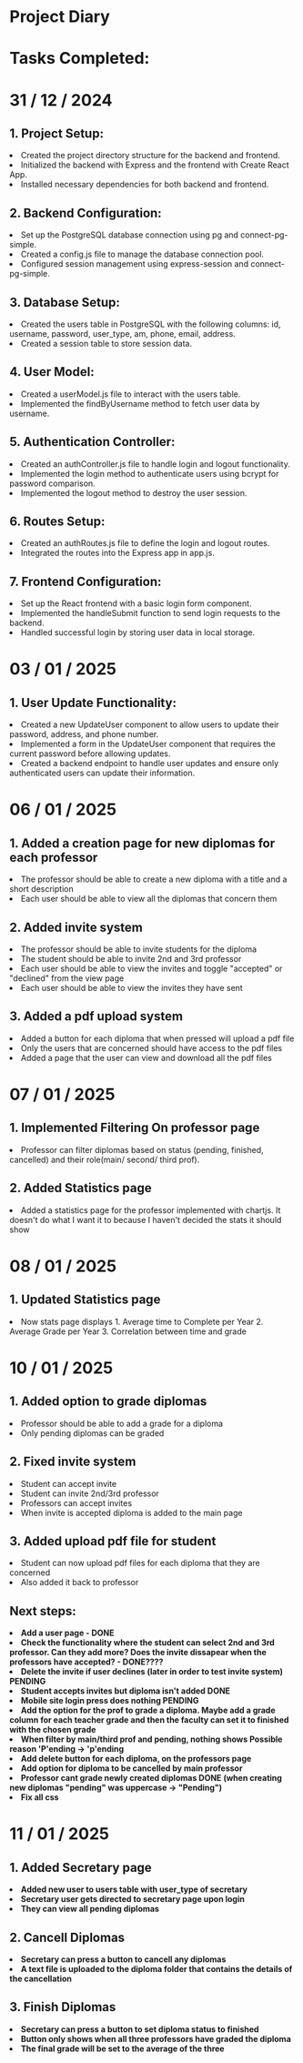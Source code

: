 # Project Diary 
# Tasks Completed:

# 31 / 12 / 2024
## 1. Project Setup:

<li> Created the project directory structure for the backend and frontend.
<li>Initialized the backend with Express and the frontend with Create React App.
<li>Installed necessary dependencies for both backend and frontend.

## 2. Backend Configuration:

<li> Set up the PostgreSQL database connection using pg and connect-pg-simple.
<li>Created a config.js file to manage the database connection pool.
<li>Configured session management using express-session and connect-pg-simple.

## 3. Database Setup:

<li>Created the users table in PostgreSQL with the following columns:
id, username, password, user_type, am, phone, email, address.
<li>Created a session table to store session data.

## 4. User Model:

<li>Created a userModel.js file to interact with the users table.
<li>Implemented the findByUsername method to fetch user data by username.

## 5. Authentication Controller:

<li>Created an authController.js file to handle login and logout functionality.
<li>Implemented the login method to authenticate users using bcrypt for password comparison.
<li>Implemented the logout method to destroy the user session.

##  6. Routes Setup:

<li>Created an authRoutes.js file to define the login and logout routes.
<li>Integrated the routes into the Express app in app.js.

## 7. Frontend Configuration:

<li>Set up the React frontend with a basic login form component.
<li>Implemented the handleSubmit function to send login requests to the backend.
<li>Handled successful login by storing user data in local storage.


# 03 / 01 / 2025


##  1. User Update Functionality:

<li>Created a new UpdateUser component to allow users to update their password, address, and phone number.
<li>Implemented a form in the UpdateUser component that requires the current password before allowing updates.
<li>Created a backend endpoint to handle user updates and ensure only authenticated users can update their information.



# 06 / 01 / 2025

## 1. Added a creation page for new diplomas for each professor 

<li>The professor should be able to create a new diploma with a title and a short description
<li>Each user should be able to view all the diplomas that concern them

## 2. Added invite system 

<li>The professor should be able to invite students for the diploma 
<li>The student should be able to invite 2nd and 3rd professor 
<li>Each user should be able to view the invites and toggle "accepted" or "declined" from the view page 
<li>Each user should be able to view the invites they have sent

## 3. Added a pdf upload system

<li>Added a button for each diploma that when pressed will upload a pdf file
<li>Only the users that are concerned should have access to the pdf files
<li>Added a page that the user can view and download all the pdf files 



# 07 / 01 / 2025

## 1. Implemented Filtering On professor page 

<li> Professor can filter diplomas based on status (pending, finished, cancelled) and their role(main/ second/ third prof).

## 2. Added Statistics page

<li> Added a statistics page for the professor implemented with chartjs. It doesn't do what I want it to because I haven't decided the stats it should show



# 08 / 01 / 2025

## 1. Updated Statistics page

<li>Now stats page displays 1. Average time to Complete per Year 2. Average Grade per Year 3. Correlation between time and grade


# 10 / 01 / 2025

## 1. Added option to grade diplomas

<li>Professor should be able to add a grade for a diploma
<li>Only pending diplomas can be graded

## 2. Fixed invite system

<li>Student can accept invite
<li>Student can invite 2nd/3rd professor
<li>Professors can accept invites
<li>When invite is accepted diploma is added to the main page 

## 3. Added upload pdf file for student

<li>Student can now upload pdf files for each diploma that they are concerned
<li>Also added it back to professor 

## <b>Next steps: 

<li>Add a user page - <b>DONE
<li>Check the functionality where the student can select 2nd and 3rd professor. Can they add more? Does the invite dissapear when the professors have accepted? - <b>DONE????
<li>Delete the invite if user declines (later in order to test invite system) <b>PENDING 
<li>Student accepts invites but diploma isn't added <b> DONE
<li>Mobile site login press does nothing <b>PENDING
<li>Add the option for the prof to grade a diploma. Maybe add a grade column for each teacher grade and then the faculty can set it to finished with the chosen grade 
<li>When filter by main/third prof and pending, nothing shows <b>Possible reason 'P'ending -> 'p'ending
<li>Add delete button for each diploma, on the professors page 
<li>Add option for diploma to be cancelled by main professor 
<li>Professor cant grade newly created diplomas <b>DONE (when creating new diplomas "pending" was uppercase -> "Pending")
<li>Fix all css 

# 11 / 01 / 2025

## 1. Added Secretary page

<li>Added new user to users table with user_type of secretary
<li>Secretary user gets directed to secretary page upon login
<li>They can view all pending diplomas 

## 2. Cancell Diplomas

<li>Secretary can press a button to cancell any diplomas
<li>A text file is uploaded to the diploma folder that contains the details of the cancellation 

## 3. Finish Diplomas

<li>Secretary can press a button to set diploma status to finished
<li>Button only shows when all three professors have graded the diploma
<li>The final grade will be set to the average of the three 